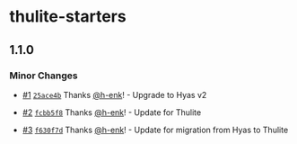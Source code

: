 # thulite-starters

## 1.1.0

### Minor Changes

- [#1](https://github.com/thuliteio/starters/pull/1) [`25ace4b`](https://github.com/thuliteio/starters/commit/25ace4b0c8c45bd638d8bee825dbe58250500f0a) Thanks [@h-enk](https://github.com/h-enk)! - Upgrade to Hyas v2

- [#2](https://github.com/thuliteio/starters/pull/2) [`fcbb5f8`](https://github.com/thuliteio/starters/commit/fcbb5f8724fd5f9d9054d5a68a0f4f13ede38272) Thanks [@h-enk](https://github.com/h-enk)! - Update for Thulite

- [#3](https://github.com/thuliteio/starters/pull/3) [`f630f7d`](https://github.com/thuliteio/starters/commit/f630f7d8be32114268ba013add61431038347bd2) Thanks [@h-enk](https://github.com/h-enk)! - Update for migration from Hyas to Thulite
